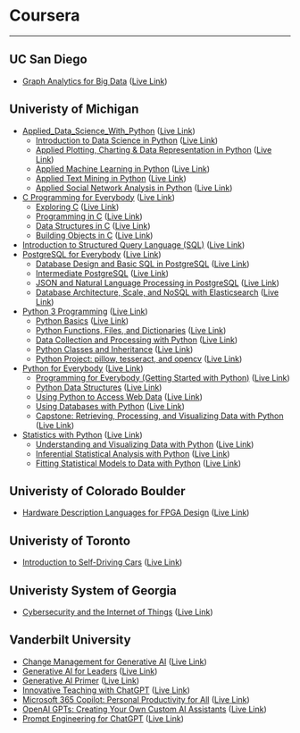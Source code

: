 # Coursera 

---

## UC San Diego 
- [Graph Analytics for Big Data](https://www.coursera.org/learn/big-data-graph-analytics) ([Live Link](https://www.coursera.org/account/accomplishments/certificate/ZTZZBDR6PUJ3))


## Univeristy of Michigan 
- [Applied_Data_Science_With_Python](https://www.coursera.org/specializations/data-science-python) ([Live Link](https://coursera.org/share/50689af784f70853be50eb6309df79b5))
  - [Introduction to Data Science in Python](https://www.coursera.org/learn/python-data-analysis) ([Live Link](https://coursera.org/share/e10dc0ee00b0c2178f5208706445f829))
  - [Applied Plotting, Charting & Data Representation in Python](https://www.coursera.org/learn/python-plotting) ([Live Link](https://coursera.org/share/1ddfbccfe3a51b13b04fb2cbf4942da4))
  - [Applied Machine Learning in Python](https://www.coursera.org/learn/python-machine-learning) ([Live Link](https://coursera.org/share/0dd0a7cb0c08a4c6d656ca1d906d61d3))
  - [Applied Text Mining in Python](https://www.coursera.org/learn/python-text-mining) ([Live Link](https://coursera.org/share/0a7b85b3e93bf46b6aba1836f5ffcfd0))
  - [Applied Social Network Analysis in Python](https://www.coursera.org/learn/python-social-network-analysis) ([Live Link](https://coursera.org/share/aa2e4c789dc4da234ebf0d144a8230a7))
- [C Programming for Everybody](https://www.coursera.org/specializations/c-programming-for-everybody) ([Live Link](https://coursera.org/share/75b05710908af2dccac0ae5db8d593af))
  - [Exploring C](https://www.coursera.org/learn/exploring-c) ([Live Link](https://coursera.org/share/d7daf5cee0f1a5c871e3dc241acab814))
  - [Programming in C](https://www.coursera.org/learn/programming-c) ([Live Link](https://coursera.org/share/d69ba972fd2aae7e103fa96ebd750f3a))
  - [Data Structures in C](https://www.coursera.org/learn/data-structures-in-c) ([Live Link](https://coursera.org/share/31ce129d566f7776476c4f7358655831))
  - [Building Objects in C](https://www.coursera.org/learn/building-objects-in-c) ([Live Link](https://coursera.org/share/50cdbdedf71f2b8ad982a46342ff7092))
- [Introduction to Structured Query Language (SQL)](https://www.coursera.org/learn/intro-sql) ([Live Link](https://coursera.org/share/8be777a63f99bbe3f6e786d54cc09333))
- [PostgreSQL for Everybody](https://www.coursera.org/specializations/postgresql-for-everybody) ([Live Link](https://coursera.org/share/92405746137215a5cea0723a121f498b))
  - [Database Design and Basic SQL in PostgreSQL](https://www.coursera.org/learn/database-design-postgresql?specialization=postgresql-for-everybody) ([Live Link](https://coursera.org/share/b9c75fb57b56cc06b5fd959e12b48788))
  - [Intermediate PostgreSQL](https://www.coursera.org/learn/intermediate-postgresql) ([Live Link](https://coursera.org/share/ac4d33dd88fedf990f34c5a3ad08d833))
  - [JSON and Natural Language Processing in PostgreSQL](https://www.coursera.org/learn/json-natural-language-processing-postgresql) ([Live Link](https://www.coursera.org/account/accomplishments/certificate/726FLWZUJ7MJ))
  - [Database Architecture, Scale, and NoSQL with Elasticsearch](https://www.coursera.org/learn/database-architecture-scale-nosql-elasticsearch-postgresql) ([Live Link](https://coursera.org/share/524412fab862d9966f1480c531b8d05e))
- [Python 3 Programming](https://www.coursera.org/specializations/python-3-programming) ([Live Link](https://coursera.org/share/240cf8b67a5ccad6cf4fa428ad75eb35))
  - [Python Basics](https://www.coursera.org/learn/python-basics) ([Live Link](https://coursera.org/share/44936c92ae999662ff3ce912d8791b09))
  - [Python Functions, Files, and Dictionaries](https://www.coursera.org/programs/university-of-michigan-coursera-learning-program-1egh5?authProvider=umich&currentTab=MY_COURSES&productId=Uw_dZt1UEeiKDQqUtLvFaA&productType=course&showMiniModal=true) ([Live Link](https://coursera.org/share/1459db87b727735465d721e09327b869))
  - [Data Collection and Processing with Python](https://www.coursera.org/learn/data-collection-processing-python) ([Live Link](https://coursera.org/share/85b4f200c330d8536aac238a744282fb))
  - [Python Classes and Inheritance](https://www.coursera.org/learn/python-classes-inheritance) ([Live Link](https://coursera.org/share/e0e7e207dd8ab89db385bc58f60e3fca))
  - [Python Project: pillow, tesseract, and opencv](https://www.coursera.org/learn/python-project) ([Live Link](https://coursera.org/share/ac70cf287d9a962bf1f3854c329d1d12))
- [Python for Everybody](https://www.coursera.org/specializations/python) ([Live Link](https://www.coursera.org/account/accomplishments/specialization/certificate/L7PXE3BS6CS5))
  - [Programming for Everybody (Getting Started with Python)](https://www.coursera.org/learn/python) ([Live Link](https://coursera.org/share/28fe2ed5efa120813a2ebf4a27dacb60))
  - [Python Data Structures](https://www.coursera.org/learn/python-data) ([Live Link](https://coursera.org/share/de190771527f38727937ac70111b0c44))
  - [Using Python to Access Web Data](https://www.coursera.org/learn/python-network-data?specialization=python) ([Live Link](https://www.coursera.org/account/accomplishments/certificate/ZNKRC2DRYCX2))
  - [Using Databases with Python](https://www.coursera.org/learn/python-databases) ([Live Link](https://www.coursera.org/account/accomplishments/certificate/UUL6DUT8YWK7))
  - [Capstone: Retrieving, Processing, and Visualizing Data with Python](https://www.coursera.org/learn/python-data-visualization) ([Live Link](https://www.coursera.org/account/accomplishments/certificate/Z97FAHBCV7EV))
- [Statistics with Python](https://www.coursera.org/specializations/statistics-with-python) ([Live Link](https://www.coursera.org/account/accomplishments/specialization/certificate/W6R32M6CJWJM))
  - [Understanding and Visualizing Data with Python](https://www.coursera.org/learn/understanding-visualization-data) ([Live Link](https://coursera.org/share/63b9492347cad248a5138ae01dcffef6))
  - [Inferential Statistical Analysis with Python](https://www.coursera.org/learn/inferential-statistical-analysis-python) ([Live Link](https://coursera.org/share/390e8f12c521a1aaa9cc4c5c17b7b1b6))
  - [Fitting Statistical Models to Data with Python](https://www.coursera.org/learn/fitting-statistical-models-data-python) ([Live Link](https://www.coursera.org/account/accomplishments/certificate/DN3CYBLHACMV))

## Univeristy of Colorado Boulder
- [Hardware Description Languages for FPGA Design](https://www.coursera.org/learn/fpga-hardware-description-languages) ([Live Link](https://coursera.org/share/48202fb98750a90f6905dccfd48f1a49))
  
## Univeristy of Toronto
- [Introduction to Self-Driving Cars](https://www.coursera.org/learn/intro-self-driving-cars) ([Live Link](https://coursera.org/share/f067f2a02c3fcb74cd4c809c2f0cc357))

## Univeristy System of Georgia 
- [Cybersecurity and the Internet of Things](https://www.coursera.org/learn/iot-cyber-security) ([Live Link](https://coursera.org/share/c30f693909ec428c290929e950092cdb))

## Vanderbilt University
- [Change Management for Generative AI](https://www.coursera.org/learn/change-management-generative-ai) ([Live Link](https://coursera.org/share/be3cbd1e8d3892a071aeea496275a2f1))
- [Generative AI for Leaders](https://www.coursera.org/learn/generative-ai-for-leaders) ([Live Link](https://coursera.org/share/9a3e215771b73016ad9a496da8275af8))
- [Generative AI Primer](https://www.coursera.org/learn/generative-ai) ([Live Link](https://coursera.org/share/f656b9d3a31cd99264b670ed96809f0a))
- [Innovative Teaching with ChatGPT](https://www.coursera.org/learn/chatgpt-innovative-teaching) ([Live Link](https://coursera.org/share/fa7fc9cf3f76c4ea6bf76fdf363f0359))
- [Microsoft 365 Copilot: Personal Productivity for All](https://www.coursera.org/learn/microsoft-365-copilot) ([Live Link](https://coursera.org/share/542ad11ffe1e24cd244a313eaf8e1358))
- [OpenAI GPTs: Creating Your Own Custom AI Assistants](https://www.coursera.org/learn/openai-custom-gpts) ([Live Link](https://coursera.org/share/e334c7790bce4a2bc674d4c817bda502))
- [Prompt Engineering for ChatGPT](https://www.coursera.org/learn/prompt-engineering) ([Live Link](https://coursera.org/share/b3513351119983b5715151f66dff9ee2))
